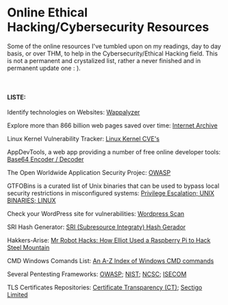 # Online Ethical Hacking/Cybersecurity Resources
Some of the online resources I've tumbled upon on my readings, day to day basis, or over THM, to help in the Cybersecurity/Ethical Hacking field. This is not a permanent and crystalized list, rather a never finished and in permanent update one : ).

&nbsp;

#### LISTE:

Identify technologies on Websites:
  [Wappalyzer](https://www.wappalyzer.com/)
  
Explore more than 866 billion web pages saved over time:
  [Internet Archive](https://web.archive.org/)

Linux Kernel Vulnerability Tracker:
  [Linux Kernel CVE's](https://www.linuxkernelcves.com/cves)
  
AppDevTools, a web app providing a number of free online developer tools:
  [Base64 Encoder / Decoder](https://appdevtools.com/base64-encoder-decoder)

The Open Worldwide Application Security Projec:
  [OWASP](https://owasp.org/)

GTFOBins is a curated list of Unix binaries that can be used to bypass local security restrictions in misconfigured systems:
  [Privilege Escalation; UNIX BINARIES; LINUX](https://gtfobins.github.io/)

Check your WordPress site for vulnerabilities:
  [Wordpress Scan](https://wpscan.com/)

SRI Hash Generator:
  [SRI (Subresource Integraty) Hash Gerador](https://www.srihash.org/)

Hakkers-Arise:
  [Mr Robot Hacks: How Elliot Used a Raspberry Pi to Hack Steel Mountain](https://www.hackers-arise.com/post/mr-robot-hacks-how-elliot-used-a-raspberry-pi-to-hack-steel-mountain)

CMD Windows Comands List:
  [An A-Z Index of Windows CMD commands](https://ss64.com/nt/)

Several Pentesting Frameworks:
  [OWASP](https://owasp.org/www-project-web-security-testing-guide/);
  [NIST](https://www.nist.gov/cyberframework);
  [NCSC](https://www.ncsc.gov.uk/collection/caf/caf-principles-and-guidance);
  [ISECOM](https://www.isecom.org/OSSTMM.3.pdf)

TLS Certificates Repositories:
  [Certificate Transparency (CT)](https://ui.ctsearch.entrust.com/ui/ctsearchui); 
  [Sectigo Limited](https://crt.sh/)

